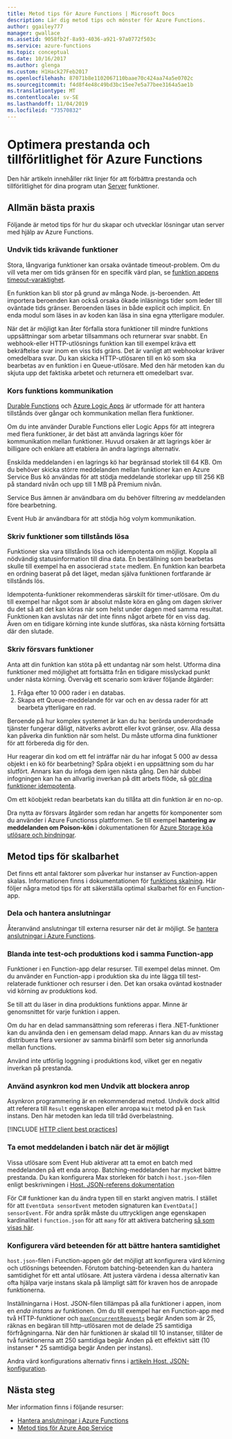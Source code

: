 ```yaml
---
title: Metod tips för Azure Functions | Microsoft Docs
description: Lär dig metod tips och mönster för Azure Functions.
author: ggailey777
manager: gwallace
ms.assetid: 9058fb2f-8a93-4036-a921-97a0772f503c
ms.service: azure-functions
ms.topic: conceptual
ms.date: 10/16/2017
ms.author: glenga
ms.custom: H1Hack27Feb2017
ms.openlocfilehash: 87071b8e1102067110baae70c424aa74a5e0702c
ms.sourcegitcommit: f4d8f4e48c49bd3bc15ee7e5a77bee3164a5ae1b
ms.translationtype: MT
ms.contentlocale: sv-SE
ms.lasthandoff: 11/04/2019
ms.locfileid: "73570832"
---
```

# <a name="optimize-the-performance-and-reliability-of-azure-functions"></a>Optimera prestanda och tillförlitlighet för Azure Functions

Den här artikeln innehåller rikt linjer för att förbättra prestanda och tillförlitlighet för dina program utan [Server](https://azure.microsoft.com/solutions/serverless/) funktioner.  

## <a name="general-best-practices"></a>Allmän bästa praxis

Följande är metod tips för hur du skapar och utvecklar lösningar utan server med hjälp av Azure Functions.

### <a name="avoid-long-running-functions"></a>Undvik tids krävande funktioner

Stora, långvariga funktioner kan orsaka oväntade timeout-problem. Om du vill veta mer om tids gränsen för en specifik värd plan, se [funktion appens timeout-varaktighet](functions-scale.md#timeout). 

En funktion kan bli stor på grund av många Node. js-beroenden. Att importera beroenden kan också orsaka ökade inläsnings tider som leder till oväntade tids gränser. Beroenden läses in både explicit och implicit. En enda modul som läses in av koden kan läsa in sina egna ytterligare moduler. 

När det är möjligt kan åter förfalla stora funktioner till mindre funktions uppsättningar som arbetar tillsammans och returnerar svar snabbt. En webhook-eller HTTP-utlösnings funktion kan till exempel kräva ett bekräftelse svar inom en viss tids gräns. Det är vanligt att webhookar kräver omedelbara svar. Du kan skicka HTTP-utlösaren till en kö som ska bearbetas av en funktion i en Queue-utlösare. Med den här metoden kan du skjuta upp det faktiska arbetet och returnera ett omedelbart svar.


### <a name="cross-function-communication"></a>Kors funktions kommunikation

[Durable Functions](durable/durable-functions-overview.md) och [Azure Logic Apps](../logic-apps/logic-apps-overview.md) är utformade för att hantera tillstånds över gångar och kommunikation mellan flera funktioner.

Om du inte använder Durable Functions eller Logic Apps för att integrera med flera funktioner, är det bäst att använda lagrings köer för kommunikation mellan funktioner. Huvud orsaken är att lagrings köer är billigare och enklare att etablera än andra lagrings alternativ. 

Enskilda meddelanden i en lagrings kö har begränsad storlek till 64 KB. Om du behöver skicka större meddelanden mellan funktioner kan en Azure Service Bus kö användas för att stödja meddelande storlekar upp till 256 KB på standard nivån och upp till 1 MB på Premium nivån.

Service Bus ämnen är användbara om du behöver filtrering av meddelanden före bearbetning.

Event Hub är användbara för att stödja hög volym kommunikation.


### <a name="write-functions-to-be-stateless"></a>Skriv funktioner som tillstånds lösa 

Funktioner ska vara tillstånds lösa och idempotenta om möjligt. Koppla all nödvändig statusinformation till dina data. En beställning som bearbetas skulle till exempel ha en associerad `state` medlem. En funktion kan bearbeta en ordning baserat på det läget, medan själva funktionen fortfarande är tillstånds lös. 

Idempotenta-funktioner rekommenderas särskilt för timer-utlösare. Om du till exempel har något som är absolut måste köra en gång om dagen skriver du det så att det kan köras när som helst under dagen med samma resultat. Funktionen kan avslutas när det inte finns något arbete för en viss dag. Även om en tidigare körning inte kunde slutföras, ska nästa körning fortsätta där den slutade.


### <a name="write-defensive-functions"></a>Skriv försvars funktioner

Anta att din funktion kan stöta på ett undantag när som helst. Utforma dina funktioner med möjlighet att fortsätta från en tidigare misslyckad punkt under nästa körning. Överväg ett scenario som kräver följande åtgärder:

1. Fråga efter 10 000 rader i en databas.
2. Skapa ett Queue-meddelande för var och en av dessa rader för att bearbeta ytterligare en rad.
 
Beroende på hur komplex systemet är kan du ha: berörda underordnade tjänster fungerar dåligt, nätverks avbrott eller kvot gränser, osv. Alla dessa kan påverka din funktion när som helst. Du måste utforma dina funktioner för att förbereda dig för den.

Hur reagerar din kod om ett fel inträffar när du har infogat 5 000 av dessa objekt i en kö för bearbetning? Spåra objekt i en uppsättning som du har slutfört. Annars kan du infoga dem igen nästa gång. Den här dubbel infogningen kan ha en allvarlig inverkan på ditt arbets flöde, så [gör dina funktioner idempotenta](functions-idempotent.md). 

Om ett köobjekt redan bearbetats kan du tillåta att din funktion är en no-op.

Dra nytta av försvars åtgärder som redan har angetts för komponenter som du använder i Azure Functionss plattformen. Se till exempel **hantering av meddelanden om Poison-kön** i dokumentationen för [Azure Storage köa utlösare och bindningar](functions-bindings-storage-queue.md#trigger---poison-messages). 

## <a name="scalability-best-practices"></a>Metod tips för skalbarhet

Det finns ett antal faktorer som påverkar hur instanser av Function-appen skalas. Informationen finns i dokumentationen för [funktions skalning](functions-scale.md).  Här följer några metod tips för att säkerställa optimal skalbarhet för en Function-app.

### <a name="share-and-manage-connections"></a>Dela och hantera anslutningar

Återanvänd anslutningar till externa resurser när det är möjligt.  Se [hantera anslutningar i Azure Functions](./manage-connections.md).

### <a name="dont-mix-test-and-production-code-in-the-same-function-app"></a>Blanda inte test-och produktions kod i samma Function-app

Funktioner i en Function-app delar resurser. Till exempel delas minnet. Om du använder en Function-app i produktion ska du inte lägga till test-relaterade funktioner och resurser i den. Det kan orsaka oväntad kostnader vid körning av produktions kod.

Se till att du läser in dina produktions funktions appar. Minne är genomsnittet för varje funktion i appen.

Om du har en delad sammansättning som refereras i flera .NET-funktioner kan du använda den i en gemensam delad mapp. Annars kan du av misstag distribuera flera versioner av samma binärfil som beter sig annorlunda mellan functions.

Använd inte utförlig loggning i produktions kod, vilket ger en negativ inverkan på prestanda.

### <a name="use-async-code-but-avoid-blocking-calls"></a>Använd asynkron kod men Undvik att blockera anrop

Asynkron programmering är en rekommenderad metod. Undvik dock alltid att referera till `Result` egenskapen eller anropa `Wait` metod på en `Task` instans. Den här metoden kan leda till tråd överbelastning.

[!INCLUDE [HTTP client best practices](../../includes/functions-http-client-best-practices.md)]

### <a name="receive-messages-in-batch-whenever-possible"></a>Ta emot meddelanden i batch när det är möjligt

Vissa utlösare som Event Hub aktiverar att ta emot en batch med meddelanden på ett enda anrop.  Batching-meddelanden har mycket bättre prestanda.  Du kan konfigurera Max storleken för batch i `host.json`-filen enligt beskrivningen i [Host. JSON-referens dokumentation](functions-host-json.md)

För C# funktioner kan du ändra typen till en starkt angiven matris.  I stället för att `EventData sensorEvent` metoden signaturen kan `EventData[] sensorEvent`.  För andra språk måste du uttryckligen ange egenskapen kardinalitet i `function.json` för att `many` för att aktivera batchering [så som visas här](https://github.com/Azure/azure-webjobs-sdk-templates/blob/df94e19484fea88fc2c68d9f032c9d18d860d5b5/Functions.Templates/Templates/EventHubTrigger-JavaScript/function.json#L10).

### <a name="configure-host-behaviors-to-better-handle-concurrency"></a>Konfigurera värd beteenden för att bättre hantera samtidighet

`host.json`-filen i Function-appen gör det möjligt att konfigurera värd körning och utlösnings beteenden.  Förutom batching-beteenden kan du hantera samtidighet för ett antal utlösare. Att justera värdena i dessa alternativ kan ofta hjälpa varje instans skala på lämpligt sätt för kraven hos de anropade funktionerna.

Inställningarna i Host. JSON-filen tillämpas på alla funktioner i appen, inom en *enda instans* av funktionen. Om du till exempel har en Function-app med två HTTP-funktioner och [`maxConcurrentRequests`](functions-bindings-http-webhook.md#hostjson-settings) begär Anden som är 25, räknas en begäran till http-utlösaren mot de delade 25 samtidiga förfrågningarna.  När den här funktionen är skalad till 10 instanser, tillåter de två funktionerna att 250 samtidiga begär Anden på ett effektivt sätt (10 instanser * 25 samtidiga begär Anden per instans). 

Andra värd konfigurations alternativ finns i [artikeln Host. JSON-konfiguration](functions-host-json.md).

## <a name="next-steps"></a>Nästa steg

Mer information finns i följande resurser:

* [Hantera anslutningar i Azure Functions](manage-connections.md)
* [Metod tips för Azure App Service](../app-service/app-service-best-practices.md)
